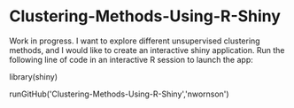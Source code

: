 # Clustering-Methods-Using-R-Shiny
Work in progress.  I want to explore different unsupervised clustering methods, and I would like to create an interactive shiny application.  Run the following line of code in an interactive R session to launch the app:

library(shiny)

runGitHub('Clustering-Methods-Using-R-Shiny','nwornson')
